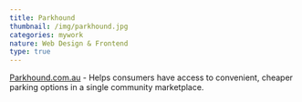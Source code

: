 ```yaml
---
title: Parkhound
thumbnail: /img/parkhound.jpg
categories: mywork
nature: Web Design & Frontend
type: true
---
```


  [Parkhound.com.au](https://www.parkhound.com.au) - Helps consumers have access
  to convenient, cheaper parking options in a single community marketplace.
